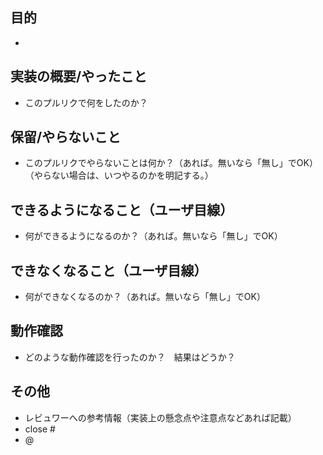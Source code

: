 
## 目的
- 

## 実装の概要/やったこと

- このプルリクで何をしたのか？

## 保留/やらないこと

- このプルリクでやらないことは何か？（あれば。無いなら「無し」でOK）（やらない場合は、いつやるのかを明記する。）

## できるようになること（ユーザ目線）

- 何ができるようになるのか？（あれば。無いなら「無し」でOK）

## できなくなること（ユーザ目線）

- 何ができなくなるのか？（あれば。無いなら「無し」でOK）

## 動作確認

- どのような動作確認を行ったのか？　結果はどうか？

## その他

- レビュワーへの参考情報（実装上の懸念点や注意点などあれば記載）
- close #
- @
